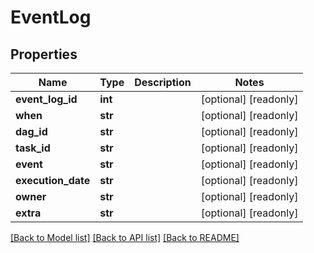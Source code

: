 # EventLog

## Properties
Name | Type | Description | Notes
------------ | ------------- | ------------- | -------------
**event_log_id** | **int** |  | [optional] [readonly] 
**when** | **str** |  | [optional] [readonly] 
**dag_id** | **str** |  | [optional] [readonly] 
**task_id** | **str** |  | [optional] [readonly] 
**event** | **str** |  | [optional] [readonly] 
**execution_date** | **str** |  | [optional] [readonly] 
**owner** | **str** |  | [optional] [readonly] 
**extra** | **str** |  | [optional] [readonly] 

[[Back to Model list]](../README.md#documentation-for-models) [[Back to API list]](../README.md#documentation-for-api-endpoints) [[Back to README]](../README.md)


